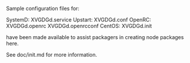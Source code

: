 Sample configuration files for:

SystemD: XVGDGd.service
Upstart: XVGDGd.conf
OpenRC:  XVGDGd.openrc
         XVGDGd.openrcconf
CentOS:  XVGDGd.init

have been made available to assist packagers in creating node packages here.

See doc/init.md for more information.
